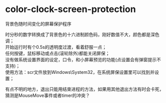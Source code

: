 # color-clock-screen-protection
背景色随时间变化的屏幕保护程序

时分秒的数字转换成了背景色的十六进制颜色码，刚好数值不大，颜色都是深色调；  
开始运行时有个0.5s的透明度过渡，看着舒服一点；  
任何按键，鼠标移动或点击(滚轮除外)都能关闭屏保；  
没有做系统设置界面的设定，口令，和小屏幕预览的功能(点设置会有弹窗提示不支持)；  
使用方法：scr文件放到Windows\System32，在系统屏保设置里可以找到并设置；  

有点不明的地方，退出只能用结束进程的方法，如果用其他退出方法有时会卡死，猜测是MouseMove事件或者timer的冲突？
